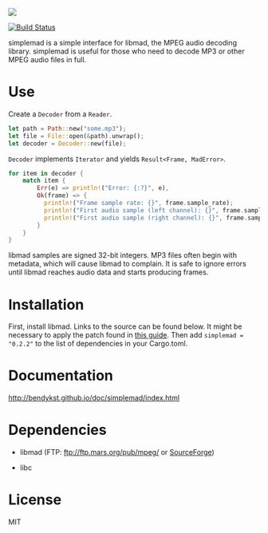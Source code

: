 [![](https://img.shields.io/crates/v/simplemad.svg)](https://crates.io/crates/simplemad)

[![Build Status](https://travis-ci.org/bendykst/simple-mad.rs.svg?branch=master)](https://travis-ci.org/bendykst/simple-mad.rs)

simplemad is a simple interface for libmad, the MPEG audio decoding library. simplemad is useful for those who need to decode MP3 or other MPEG audio files in full.

# Use

Create a `Decoder` from a `Reader`.

```Rust
let path = Path::new("some.mp3");
let file = File::open(&path).unwrap();
let decoder = Decoder::new(file);
```

`Decoder` implements `Iterator` and yields `Result<Frame, MadError>`.

```Rust
for item in decoder {
    match item {
        Err(e) => println!("Error: {:?}", e),
        Ok(frame) => {
          println!("Frame sample rate: {}", frame.sample_rate);
          println!("First audio sample (left channel): {}", frame.samples[0][0]);
          println!("First audio sample (right channel): {}", frame.samples[1][0]);
        }
    }
}
```

libmad samples are signed 32-bit integers. MP3 files often begin with metadata, which will cause libmad to complain. It is safe to ignore errors until libmad reaches audio data and starts producing frames.

# Installation

First, install libmad. Links to the source can be found below. It might be necessary to apply the patch found in [this guide](http://www.linuxfromscratch.org/blfs/view/svn/multimedia/libmad.html). Then add `simplemad = "0.2.2"` to the list of dependencies in your Cargo.toml.

# Documentation

http://bendykst.github.io/doc/simplemad/index.html

# Dependencies

 * libmad (FTP: ftp://ftp.mars.org/pub/mpeg/ or [SourceForge](http://sourceforge.net/project/showfiles.php?group_id=12349))

 * libc

# License

MIT
